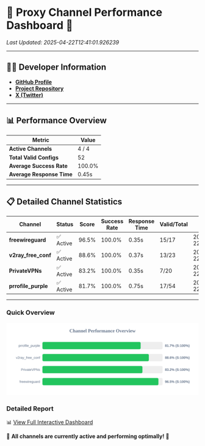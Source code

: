 # 🌟 Proxy Channel Performance Dashboard 🌟

_Last Updated: 2025-04-22T12:41:01.926239_

---

## 👩‍💻 Developer Information

- **[GitHub Profile](https://github.com/4n0nymou3)**  
- **[Project Repository](https://github.com/4n0nymou3/multi-proxy-config-fetcher)**  
- **[X (Twitter)](https://x.com/4n0nymou3)**  

---

## 📊 Performance Overview

| Metric                | Value       |
|-----------------------|-------------|
| **Active Channels**   | 4 / 4       |
| **Total Valid Configs** | 52          |
| **Average Success Rate** | 100.0%      |
| **Average Response Time** | 0.45s       |

---

## 📋 Detailed Channel Statistics

| Channel          | Status     | Score  | Success Rate | Response Time | Valid/Total | Last Success               |
|------------------|------------|--------|--------------|---------------|-------------|----------------------------|
| **freewireguard**  | ✅ Active  | 96.5%  | 100.0% | 0.35s         | 15/17       | 2025-04-22T12:41:01.924823 |
| **v2ray_free_conf**  | ✅ Active  | 88.6%  | 100.0% | 0.37s         | 13/23       | 2025-04-22T12:41:01.171367 |
| **PrivateVPNs**  | ✅ Active  | 83.2%  | 100.0% | 0.35s         | 7/20       | 2025-04-22T12:41:01.549843 |
| **prrofile_purple**  | ✅ Active  | 81.7%  | 100.0% | 0.75s         | 17/54       | 2025-04-22T12:41:00.764958 |

---

### Quick Overview
<div align="center">
  <a href="https://raw.githubusercontent.com/nullluser/NullRepo/refs/heads/main/assets/channel_stats_chart.svg">
    <img src="https://raw.githubusercontent.com/nullluser/NullRepo/refs/heads/main/assets/channel_stats_chart.svg" alt="Source Performance Statistics" width="800">
  </a>
</div>

### Detailed Report
📊 [View Full Interactive Dashboard](https://htmlpreview.github.io/?https://github.com/nullluser/NullRepo/blob/main/assets/performance_report.html)

🎉 **All channels are currently active and performing optimally!** 🎉
